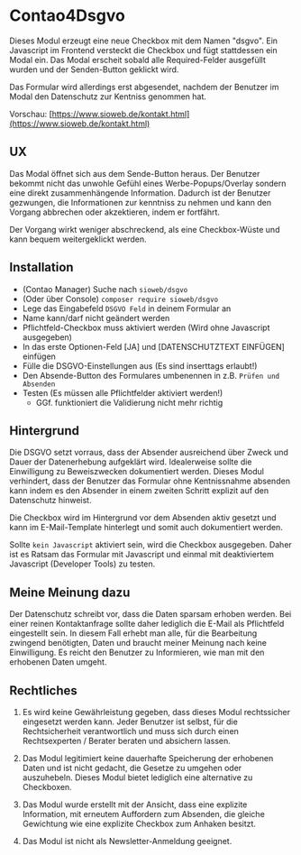 # Contao4Dsgvo

Dieses Modul erzeugt eine neue Checkbox mit dem Namen "dsgvo". Ein Javascript im Frontend versteckt die Checkbox und fügt stattdessen ein Modal ein. Das Modal erscheit sobald alle Required-Felder ausgefüllt wurden und der Senden-Button geklickt wird.

Das Formular wird allerdings erst abgesendet, nachdem der Benutzer im Modal den Datenschutz zur Kentniss genommen hat.

Vorschau: [https://www.sioweb.de/kontakt.html](https://www.sioweb.de/kontakt.html)

## UX

Das Modal öffnet sich aus dem Sende-Button heraus. Der Benutzer bekommt nicht das unwohle Gefühl eines Werbe-Popups/Overlay sondern eine direkt zusammenhängende Information. Dadurch ist der Benutzer gezwungen, die Informationen zur kenntniss zu nehmen und kann den Vorgang abbrechen oder akzektieren, indem er fortfährt.

Der Vorgang wirkt weniger abschreckend, als eine Checkbox-Wüste und kann bequem weitergeklickt werden.

## Installation

- (Contao Manager) Suche nach `sioweb/dsgvo`
- (Oder über Console) `composer require sioweb/dsgvo`
- Lege das Eingabefeld `DSGVO Feld` in deinem Formular an
- Name kann/darf nicht geändert werden
- Pflichtfeld-Checkbox muss aktiviert werden (Wird ohne Javascript ausgegeben)
- In das erste Optionen-Feld [JA] und [DATENSCHUTZTEXT EINFÜGEN] einfügen
- Fülle die DSGVO-Einstellungen aus (Es sind inserttags erlaubt!)
- Den Absende-Button des Formulares umbenennen in z.B. `Prüfen und Absenden`
- Testen (Es müssen alle Pflichtfelder aktiviert werden!)
    - GGf. funktioniert die Validierung nicht mehr richtig
    
## Hintergrund

Die DSGVO setzt vorraus, dass der Absender ausreichend über Zweck und Dauer der Datenerhebung aufgeklärt wird. Idealerweise sollte die Einwilligung zu Beweiszwecken dokumentiert werden. Dieses Modul verhindert, dass der Benutzer das Formular ohne Kentnissnahme absenden kann indem es den Absender in einem zweiten Schritt explizit auf den Datenschutz hinweist.

Die Checkbox wird im Hintergrund vor dem Absenden aktiv gesetzt und kann im E-Mail-Template hinterlegt und somit auch dokumentiert werden.

Sollte `kein Javascript` aktiviert sein, wird die Checkbox ausgegeben. Daher ist es Ratsam das Formular mit Javascript und einmal mit deaktiviertem Javascript (Developer Tools) zu testen.

## Meine Meinung dazu

Der Datenschutz schreibt vor, dass die Daten sparsam erhoben werden. Bei einer reinen Kontaktanfrage sollte daher lediglich die E-Mail als Pflichtfeld eingestellt sein. In diesem Fall erhebt man alle, für die Bearbeitung zwingend benötigten, Daten und braucht meiner Meinung nach keine Einwilligung. Es reicht den Benutzer zu Informieren, wie man mit den erhobenen Daten umgeht.

## Rechtliches

1. Es wird keine Gewährleistung gegeben, dass dieses Modul rechtssicher eingesetzt werden kann. Jeder Benutzer ist selbst, für die Rechtsicherheit verantwortlich und muss sich durch einen Rechtsexperten / Berater beraten und absichern lassen.

2. Das Modul legitimiert keine dauerhafte Speicherung der erhobenen Daten und ist nicht gedacht, die Gesetze zu umgehen oder auszuhebeln. Dieses Modul bietet lediglich eine alternative zu Checkboxen.

3. Das Modul wurde erstellt mit der Ansicht, dass eine explizite Information, mit erneutem Auffordern zum Absenden, die gleiche Gewichtung wie eine explizite Checkbox zum Anhaken besitzt.

4. Das Modul ist nicht als Newsletter-Anmeldung geeignet.
